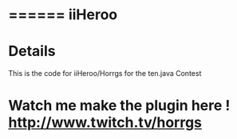 ======
iiHeroo
======
Details
======
This is the code for iiHeroo/Horrgs for the ten.java Contest

Watch me make the plugin here ! http://www.twitch.tv/horrgs
======
